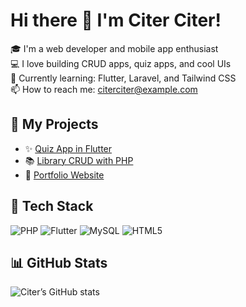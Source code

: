 # Hi there 👋 I'm Citer Citer!

🎓 I'm a web developer and mobile app enthusiast  
💻 I love building CRUD apps, quiz apps, and cool UIs  
🌱 Currently learning: Flutter, Laravel, and Tailwind CSS  
📫 How to reach me: citerciter@example.com  

## 🚀 My Projects
- ✨ [Quiz App in Flutter](https://github.com/yourusername/flutter-quiz)
- 📚 [Library CRUD with PHP](https://github.com/yourusername/library-crud)
- 🎨 [Portfolio Website](https://github.com/yourusername/portfolio)

## 🔧 Tech Stack
![PHP](https://img.shields.io/badge/-PHP-777BB4?style=flat&logo=php)
![Flutter](https://img.shields.io/badge/-Flutter-02569B?style=flat&logo=flutter)
![MySQL](https://img.shields.io/badge/-MySQL-4479A1?style=flat&logo=mysql)
![HTML5](https://img.shields.io/badge/-HTML5-E34F26?style=flat&logo=html5)

## 📊 GitHub Stats
![Citer’s GitHub stats](https://github-readme-stats.vercel.app/api?username=yourusername&show_icons=true&theme=tokyonight)
